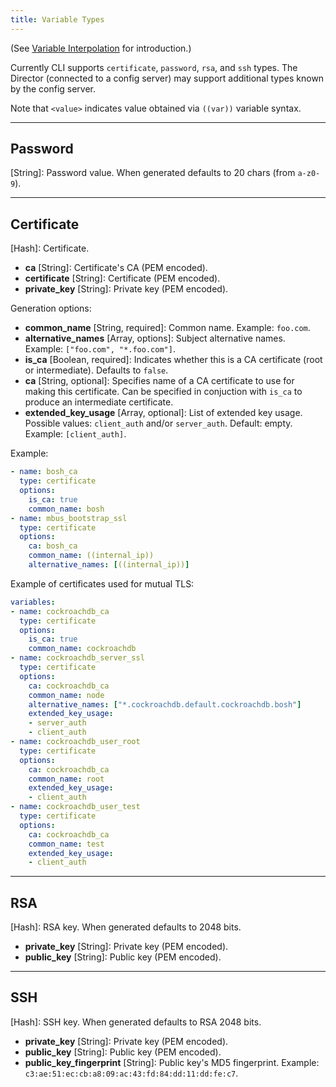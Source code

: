 ```yaml
---
title: Variable Types
---
```


(See [Variable Interpolation](cli-int.html) for introduction.)

Currently CLI supports `certificate`, `password`, `rsa`, and `ssh` types. The Director (connected to a config server) may support additional types known by the config server.

Note that `<value>` indicates value obtained via `((var))` variable syntax.

---
## <a id="password"></a> Password

**<value>** [String]: Password value. When generated defaults to 20 chars (from `a-z0-9`).

---
## <a id="certificate"></a> Certificate

**<value>** [Hash]: Certificate.

* **ca** [String]: Certificate's CA (PEM encoded).
* **certificate** [String]: Certificate (PEM encoded).
* **private_key** [String]: Private key (PEM encoded).

Generation options:

* **common_name** [String, required]: Common name. Example: `foo.com`.
* **alternative_names** [Array, options]: Subject alternative names. Example: `["foo.com", "*.foo.com"]`.
* **is_ca** [Boolean, required]: Indicates whether this is a CA certificate (root or intermediate). Defaults to `false`.
* **ca** [String, optional]: Specifies name of a CA certificate to use for making this certificate. Can be specified in conjuction with `is_ca` to produce an intermediate certificate.
* **extended\_key\_usage** [Array, optional]: List of extended key usage. Possible values: `client_auth` and/or `server_auth`. Default: empty. Example: `[client_auth]`.

Example:

```yaml
- name: bosh_ca
  type: certificate
  options:
    is_ca: true
    common_name: bosh
- name: mbus_bootstrap_ssl
  type: certificate
  options:
    ca: bosh_ca
    common_name: ((internal_ip))
    alternative_names: [((internal_ip))]
```

Example of certificates used for mutual TLS:

```yaml
variables:
- name: cockroachdb_ca
  type: certificate
  options:
    is_ca: true
    common_name: cockroachdb
- name: cockroachdb_server_ssl
  type: certificate
  options:
    ca: cockroachdb_ca
    common_name: node
    alternative_names: ["*.cockroachdb.default.cockroachdb.bosh"]
    extended_key_usage:
    - server_auth
    - client_auth
- name: cockroachdb_user_root
  type: certificate
  options:
    ca: cockroachdb_ca
    common_name: root
    extended_key_usage:
    - client_auth
- name: cockroachdb_user_test
  type: certificate
  options:
    ca: cockroachdb_ca
    common_name: test
    extended_key_usage:
    - client_auth
```

---
## <a id="rsa"></a> RSA

**<value>** [Hash]: RSA key. When generated defaults to 2048 bits.

* **private_key** [String]: Private key (PEM encoded).
* **public_key** [String]: Public key (PEM encoded).

---
## <a id="ssh"></a> SSH

**<value>** [Hash]: SSH key. When generated defaults to RSA 2048 bits.

* **private_key** [String]: Private key (PEM encoded).
* **public_key** [String]: Public key (PEM encoded).
* **public\_key\_fingerprint** [String]: Public key's MD5 fingerprint. Example: `c3:ae:51:ec:cb:a8:09:ac:43:fd:84:dd:11:dd:fe:c7`.
